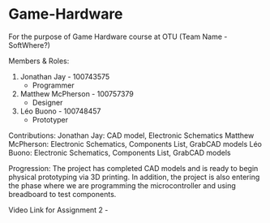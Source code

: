 # Game-Hardware
For the purpose of Game Hardware course at OTU (Team Name - SoftWhere?)

Members & Roles:   
1. Jonathan Jay - 100743575   
   - Programmer  
2. Matthew McPherson - 100757379 
   - Designer  
3. Léo Buono - 100748457  
   - Prototyper  

Contributions:
     Jonathan Jay:        CAD model, Electronic Schematics
     Matthew McPherson:   Electronic Schematics, Components List, GrabCAD models
     Léo Buono:           Electronic Schematics, Components List, GrabCAD models

Progression:
     The project has completed CAD models and is ready to begin physical prototyping via 3D printing. In addition, the project is also entering  the phase where we are        programming the microcontroller and using breadboard to test components.   

Video Link for Assignment 2 - 
